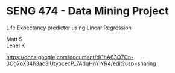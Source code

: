 # SENG 474 - Data Mining Project
Life Expectancy predictor using Linear Regression


Matt S  
Lehel K  


https://docs.google.com/document/d/1hA63O7Cn-3Og7oX34h3ac3lUtyocecP_7AdqHnYIYR4/edit?usp=sharing
